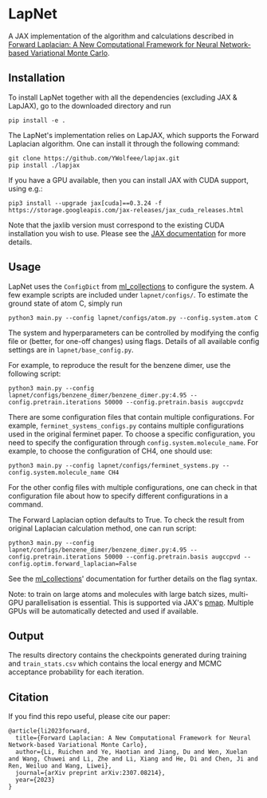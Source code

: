 # LapNet

A JAX implementation of the algorithm and calculations described in [Forward Laplacian: A New Computational Framework for Neural Network-based Variational Monte Carlo](https://arxiv.org/abs/2307.08214). 

## Installation

To install LapNet together with all the dependencies (excluding JAX & LapJAX), go to the downloaded directory and run

```shell
pip install -e .
```

The LapNet's implementation relies on LapJAX, which supports the Forward Laplacian algorithm. One can install it through the following command:

```
git clone https://github.com/YWolfeee/lapjax.git
pip install ./lapjax
```

If you have a GPU available, then you can
install JAX with CUDA support, using e.g.:

```shell
pip3 install --upgrade jax[cuda]==0.3.24 -f https://storage.googleapis.com/jax-releases/jax_cuda_releases.html
```

Note that the jaxlib version must correspond to the existing CUDA installation
you wish to use. Please see the
[JAX documentation](https://github.com/google/jax#installation) for more
details.


## Usage

LapNet uses the `ConfigDict` from
[ml_collections](https://github.com/google/ml_collections) to configure the
system. A few example scripts are included under `lapnet/configs/`. To estimate the ground state of atom C, simply run

```shell
python3 main.py --config lapnet/configs/atom.py --config.system.atom C
```

The system and hyperparameters can be controlled by modifying the config file or
(better, for one-off changes) using flags. Details of all available config settings are
in `lapnet/base_config.py`.

For example, to reproduce the result for the benzene dimer, use the following script:
```
python3 main.py --config lapnet/configs/benzene_dimer/benzene_dimer.py:4.95 --config.pretrain.iterations 50000 --config.pretrain.basis augccpvdz 
```

There are some configuration files that contain multiple configurations. For example, `ferminet_systems_configs.py` contains multiple configurations used in the original ferminet paper. To choose a specific configuration, you need to specify the configuration through `config.system.molecule_name`. For example, to choose the configuration of CH4, one should use:
```
python3 main.py --config lapnet/configs/ferminet_systems.py --config.system.molecule_name CH4
```
For the other config files with multiple configurations, one can check in that configuration file about how to specify different configurations in a command.

The Forward Laplacian option defaults to True. To check the result from original Laplacian calculation method, one can run script:
```
python3 main.py --config lapnet/configs/benzene_dimer/benzene_dimer.py:4.95 --config.pretrain.iterations 50000 --config.pretrain.basis augccpvd --config.optim.forward_laplacian=False
```

See the
[ml_collections](https://github.com/google/ml_collections)' documentation for
further details on the flag syntax. 

Note: to train on large atoms and molecules with large batch sizes, multi-GPU
parallelisation is essential. This is supported via JAX's
[pmap](https://jax.readthedocs.io/en/latest/jax.html#parallelization-pmap).
Multiple GPUs will be automatically detected and used if available.


## Output

The results directory contains the checkpoints generated during training and `train_stats.csv` which contains the local energy and MCMC acceptance probability for each iteration.


## Citation

If you find this repo useful, please cite our paper:

```
@article{li2023forward,
  title={Forward Laplacian: A New Computational Framework for Neural Network-based Variational Monte Carlo},
  author={Li, Ruichen and Ye, Haotian and Jiang, Du and Wen, Xuelan and Wang, Chuwei and Li, Zhe and Li, Xiang and He, Di and Chen, Ji and Ren, Weiluo and Wang, Liwei},
  journal={arXiv preprint arXiv:2307.08214},
  year={2023}
}
```